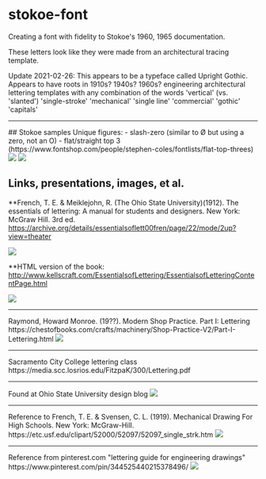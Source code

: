 # stokoe-font
Creating a font with fidelity to Stokoe's 1960, 1965 documentation.

These letters look like they were made from an architectural tracing template.

Update 2021-02-26: This appears to be a typeface called Upright Gothic. Appears to have roots in 1910s? 1940s? 1960s? engineering architectural lettering templates with any combination of the words 'vertical' (vs. 'slanted') 'single-stroke' 'mechanical' 'single line' 'commercial' 'gothic' 'capitals'

<hr>
## Stokoe samples
Unique figures: 
- slash-zero (similar to &#x00D8; but using a zero, not an O)
- flat/straight top 3 (https://www.fontshop.com/people/stephen-coles/fontlists/flat-top-threes)


<img src="https://i.pinimg.com/736x/2a/1d/32/2a1d3205fb163d52b0323164e1f5a531.jpg">
<img src="https://cultura-sorda.org/wp-content/uploads/2015/07/Diccionario_Stokoe_1965_Figura-1.png">

## Links, presentations, images, et al.

**French, T. E. & Meiklejohn, R. (The Ohio State University)(1912). The essentials of lettering: A manual for students and designers. New York: McGraw Hill. 3rd ed.
https://archive.org/details/essentialsoflett00fren/page/22/mode/2up?view=theater

<img src="https://i.pinimg.com/564x/6e/6c/2b/6e6c2bc34374d47425e685d7ab5cf113.jpg">

**HTML version of the book: http://www.kellscraft.com/EssentialsofLettering/EssentialsofLetteringContentPage.html

<img src="http://www.kellscraft.com/EssentialsofLettering/Images/Fig019.jpg">
<hr>
Raymond, Howard Monroe. (19??). Modern Shop Practice. Part I: Lettering
https://chestofbooks.com/crafts/machinery/Shop-Practice-V2/Part-I-Lettering.html

<img src="https://chestofbooks.com/crafts/machinery/Shop-Practice-V2/images/Upright-Gothic-Capitals.png">
<hr>
Sacramento City College lettering class 
https://media.scc.losrios.edu/FitzpaK/300/Lettering.pdf

<hr>
Found at Ohio State University design blog

<img src="https://cpb-us-w2.wpmucdn.com/u.osu.edu/dist/1/21500/files/2015/09/Lettering-image-1-13avkjk.jpg">
<hr>
Reference to French, T. E. & Svensen, C. L. (1919). Mechanical Drawing For High Schools. New York: McGraw-Hill.
https://etc.usf.edu/clipart/52000/52097/52097_single_strk.htm

<img src="https://etc.usf.edu/clipart/52000/52097/52097_single_strk_lg.gif">
<hr>
Reference from pinterest.com "lettering guide for engineering drawings"
https://www.pinterest.com/pin/344525440215378496/

<img src="https://i.pinimg.com/originals/b7/54/2d/b7542dc5ce54bc89d28ca67f9254a89d.jpg">
